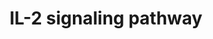 ---
annotations:
- type: Pathway Ontology
  value: interleukin-2 signaling pathway
authors:
- MaintBot
- Christine Chichester
- Mkutmon
- Eweitz
- Egonw
description: IL-2 is a multifunctional cytokine with pleiotropic effects on several
  cells of the immune system. IL-2 was originally discovered as a T cell growth factor,
  but it was also found to have actions related to B cell proliferation, and cytolytic
  activity of natural killer cells. IL-2 also activates lymphokine activated killer
  cells. In contrast to its proliferative effects, IL-2 also has potent activity in
  a process known as activation-induced cell death. More recently, IL-2 was shown
  to promote tolerance through its effects on regulatory T cell development. IL-2
  clinically has anti-cancer effects as well as utility in supporting T cell numbers
  in HIV/AIDS. There are three classes of IL-2 receptors, binding IL-2 with low, intermediate,
  or high-affinity. The low affinity receptor (IL-2Rα alone) is not functional; signaling
  by IL-2 involves either the high affinity hetero-trimeric receptor containing IL-2Rα,
  IL-2Rβ and the common cytokine receptor gamma chain (originally named IL-2Rγ and
  now generally denoted as γc) or the intermediate affinity heterodimeric receptor
  composed of IL-2Rβ and γc. IL-2 stimulation induces the activation of the Janus
  family tyrosine kinases JAK1 and JAK3, which associate with IL-2Rβ and γc, respectively.
  These kinases in turn phosphorylate IL-2Rβ and induce tyrosine phosphorylation of
  STATs (signal transducers and activators of transcription) and various other downstream
  targets. The downstream signaling pathways activated by IL-2 also involves mitogen-activated
  protein kinase and phosphoinositide 3-kinase signaling modules, leading to both
  mitogenic and anti-apoptotic signals. Please access this pathway at [http://www.netpath.org/netslim/IL_2_pathway.html
  NetSlim] database. NetPath is a collaborative project between PandeyLab at Johns
  Hopkins University (http://pandeylab.igm.jhmi.edu) and the Institute of Bioinformatics
  (http://www.ibioinformatics.org). If you use this pathway, please cite the NetPath
  website until the pathway is published.
last-edited: 2021-06-01
organisms:
- Gallus gallus
redirect_from:
- /index.php/Pathway:WP747
- /instance/WP747
schema-jsonld:
- '@context': https://schema.org/
  '@id': https://wikipathways.github.io/pathways/WP747.html
  '@type': Dataset
  creator:
    '@type': Organization
    name: WikiPathways
  description: IL-2 is a multifunctional cytokine with pleiotropic effects on several
    cells of the immune system. IL-2 was originally discovered as a T cell growth
    factor, but it was also found to have actions related to B cell proliferation,
    and cytolytic activity of natural killer cells. IL-2 also activates lymphokine
    activated killer cells. In contrast to its proliferative effects, IL-2 also has
    potent activity in a process known as activation-induced cell death. More recently,
    IL-2 was shown to promote tolerance through its effects on regulatory T cell development.
    IL-2 clinically has anti-cancer effects as well as utility in supporting T cell
    numbers in HIV/AIDS. There are three classes of IL-2 receptors, binding IL-2 with
    low, intermediate, or high-affinity. The low affinity receptor (IL-2Rα alone)
    is not functional; signaling by IL-2 involves either the high affinity hetero-trimeric
    receptor containing IL-2Rα, IL-2Rβ and the common cytokine receptor gamma chain
    (originally named IL-2Rγ and now generally denoted as γc) or the intermediate
    affinity heterodimeric receptor composed of IL-2Rβ and γc. IL-2 stimulation induces
    the activation of the Janus family tyrosine kinases JAK1 and JAK3, which associate
    with IL-2Rβ and γc, respectively. These kinases in turn phosphorylate IL-2Rβ and
    induce tyrosine phosphorylation of STATs (signal transducers and activators of
    transcription) and various other downstream targets. The downstream signaling
    pathways activated by IL-2 also involves mitogen-activated protein kinase and
    phosphoinositide 3-kinase signaling modules, leading to both mitogenic and anti-apoptotic
    signals. Please access this pathway at [http://www.netpath.org/netslim/IL_2_pathway.html
    NetSlim] database. NetPath is a collaborative project between PandeyLab at Johns
    Hopkins University (http://pandeylab.igm.jhmi.edu) and the Institute of Bioinformatics
    (http://www.ibioinformatics.org). If you use this pathway, please cite the NetPath
    website until the pathway is published.
  keywords:
  - CRKL
  - GRB2
  - EIF4E
  - BCL2
  - PTPN11
  - LYN
  - IL2RG
  - FYN
  - ETS2
  - HSPCA
  - SHC1
  - FOXO3
  - MAP2K1
  - SOCS1
  - PIK3CB
  - CRK
  - RCJMB04_19h23
  - PIK3CA
  - MAPK9
  - MAPKAPK2
  - RCJMB04_4j14
  - EIF3S9
  - LCK
  - RAF1
  - IFNA1
  - PIK3CD
  - STAT5B
  - NR3C1
  - GAB2
  - NFKB1
  - PRKCZ
  - NMI
  - IRS2
  - MAPK1
  - PIK3R1
  - MAPK3
  - PIK3R2
  - PTK2B
  - JAK2
  - ITM2B
  - RCJMB04_17i9
  - IL2RB
  - PLCB1
  - PIK3CG
  - STAT5A
  - IL2RA
  - CBL
  - MKNK1
  - CD53
  - IRS1
  - MAP2K2
  - RCJMB04_19o18
  - ICAM1
  - IL2
  - SOS1
  - VAV1
  - CREB1
  - AKT1
  - TERT
  - STAM2
  - SHB
  - YBX1
  - ETS1
  - KRAS
  - STAT3
  - FRAP1
  - GNB2L1
  - CISH
  - JAK1
  - MAPK8
  - PTPN6
  - STAM
  - RELA
  - JAK3
  - MAPK14
  - SOCS3
  license: CC0
  name: IL-2 signaling pathway
seo: CreativeWork
title: IL-2 signaling pathway
wpid: WP747
---